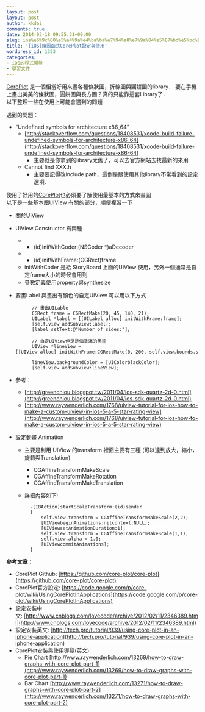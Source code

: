 ```yaml
---
layout: post
layout: post
author: kkdai
comments: true
date: 2014-03-18 09:55:31+00:00
slug: ios%e6%9c%80%e5%a4%9a%e4%ba%ba%e7%94%a8%e7%9a%84%e5%87%bd%e5%bc%8fcoreplot%e8%a8%ad%e5%ae%9a%e8%88%87%e4%bd%bf%e7%94%a8
title: '[iOS]繪圖函式CorePlot設定與使用'
wordpress_id: 1353
categories:
- iOS的程式開發
- 學習文件
---
```


[CorePlot](https://code.google.com/p/core-plot/) 是一個相當好用來畫各種條狀圖，折線圖與圓餅圖的library． 要在手機上畫出美美的條狀圖，圓餅圖與長方圖？真的只能靠這套Library了．  
以下整理一些在使用上可能會遇到的問題 




遇到的問題：

* “Undefined symbols for architecture x86_64”
    * [http://stackoverflow.com/questions/18408531/xcode-build-failure-undefined-symbols-for-architecture-x86-64](http://stackoverflow.com/questions/18408531/xcode-build-failure-undefined-symbols-for-architecture-x86-64)
        * 主要就是你拿到的library太舊了，可以去官方網站去找最新的來用
    * Cannot find XXX.h
        * 主要要記得改include path，這倒是跟使用其他library不常看到的設定選項．


使用了好用的[CorePlot](https://code.google.com/p/core-plot/)也必須要了解使用最基本的方式來畫圖  
以下是一些基本跟UIView 有關的部分，順便複習一下

* 關於UIView
* UIView Constructor 有兩種
    * - (id)initWithCoder:(NSCoder *)aDecoder  
    * - (id)initWithFrame:(CGRect)frame
    * initWithCoder 是給 StoryBoard 上面的UIView 使用，另外一個通常是自定frame大小的時候會用到.
    * 參數定義使用property與synthesize
* 要畫Label 與畫出有顏色的自定UIView 可以用以下方式

            // 畫出UILable  
            CGRect frame = CGRectMake(20, 45, 140, 21);
            UILabel *label = [[UILabel alloc] initWithFrame:frame];
            [self.view addSubview:label];
            [label setText:@"Number of sides:"];
        
            // 自定UIView但是是個塗滿的黑筐
            UIView *lineView = [[UIView alloc] initWithFrame:CGRectMake(0, 200, self.view.bounds.size.width, 30)];
        
            lineView.backgroundColor = [UIColorblackColor];
            [self.view addSubview:lineView];


* 參考：
    * [http://greenchiou.blogspot.tw/2011/04/ios-sdk-quartz-2d-0.html](http://greenchiou.blogspot.tw/2011/04/ios-sdk-quartz-2d-0.html)
    * [http://www.raywenderlich.com/1768/uiview-tutorial-for-ios-how-to-make-a-custom-uiview-in-ios-5-a-5-star-rating-view](http://www.raywenderlich.com/1768/uiview-tutorial-for-ios-how-to-make-a-custom-uiview-in-ios-5-a-5-star-rating-view)

* 設定動畫 Animation
    * 主要是利用 UIView 的transform 裡面主要有三種 (可以達到放大，縮小，旋轉與Translation)
      * CGAffineTransformMakeScale
      * CGAffineTransformMakeRotation  
      * CGAffineTransformMakeTranslation
    * 詳細內容如下:


            -(IBAction)startScaleTransform:(id)sender
            {
                self.view.transform = CGAffineTransformMakeScale(2,2);
                [UIViewbeginAnimations:nilcontext:NULL];
                [UIViewsetAnimationDuration:1];
                self.view.transform = CGAffineTransformMakeScale(1,1);
                self.view.alpha = 1.0;
                [UIViewcommitAnimations];
            }


**參考文章：**


  * CorePlot Github: [https://github.com/core-plot/core-plot](https://github.com/core-plot/core-plot)
  * CorePlot官方設定: [https://code.google.com/p/core-plot/wiki/UsingCorePlotInApplications](https://code.google.com/p/core-plot/wiki/UsingCorePlotInApplications)
  * 設定安裝中文: [http://www.cnblogs.com/lovecode/archive/2012/02/11/2346389.html](http://www.cnblogs.com/lovecode/archive/2012/02/11/2346389.html)
  * 設定安裝英文: [http://tech.pro/tutorial/939/using-core-plot-in-an-iphone-application](http://tech.pro/tutorial/939/using-core-plot-in-an-iphone-application)
  * CorePlot安裝與使用導覽(英文):
      * Pie Chart [http://www.raywenderlich.com/13269/how-to-draw-graphs-with-core-plot-part-1](http://www.raywenderlich.com/13269/how-to-draw-graphs-with-core-plot-part-1)
      * Bar Chart [http://www.raywenderlich.com/13271/how-to-draw-graphs-with-core-plot-part-2](http://www.raywenderlich.com/13271/how-to-draw-graphs-with-core-plot-part-2)
